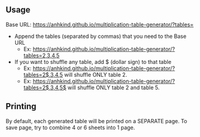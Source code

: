 ## Usage

Base URL: https://anhkind.github.io/multiplication-table-generator/?tables=

- Append the tables (separated by commas) that you need to the Base URL
  - Ex: https://anhkind.github.io/multiplication-table-generator/?tables=2,3,4,5
- If you want to shuffle any table, add $ (dollar sign) to that table
  - Ex: https://anhkind.github.io/multiplication-table-generator/?tables=2$,3,4,5 will shuffle ONLY table 2.
  - Ex: https://anhkind.github.io/multiplication-table-generator/?tables=2$,3,4,5$ will shuffle ONLY table 2 and table 5.

## Printing

By default, each generated table will be printed on a SEPARATE page. To save page, try to combine 4 or 6 sheets into 1 page.
